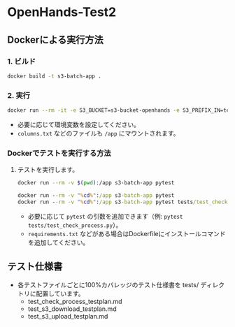 # OpenHands-Test2

## Dockerによる実行方法

### 1. ビルド

```sh
docker build -t s3-batch-app .
```

### 2. 実行

```sh
docker run --rm -it -e S3_BUCKET=s3-bucket-openhands -e S3_PREFIX_IN=test_data -e S3_PREFIX_OUT=zip -e LOCAL_S3_DIR=/tmp/s3_data -e LOCAL_CHECK_DIR=/tmp/data -e COLUMNS_FILE=columns.txt -e TARGET_YMD=2025-06-13   -v "%cd%":/app   -v "%cd%"/tmp/s3_data:/tmp/s3_data   -v "%cd%"/tmp/data:/tmp/data s3-batch-app

```

- 必要に応じて環境変数を設定してください。
- `columns.txt` などのファイルも `/app` にマウントされます。


### Dockerでテストを実行する方法

1. テストを実行します。

    ```sh
    docker run --rm -v $(pwd):/app s3-batch-app pytest
    ```

    ```cmd
    docker run --rm -v "%cd%":/app s3-batch-app pytest
    docker run --rm -v "%cd%":/app s3-batch-app pytest tests/test_check_process.py
    ```
    - 必要に応じて `pytest` の引数を追加できます（例: `pytest tests/test_check_process.py`）。
    - `requirements.txt` などがある場合はDockerfileにインストールコマンドを追加してください。



## テスト仕様書

- 各テストファイルごとに100%カバレッジのテスト仕様書を tests/ ディレクトリに配置しています。
  - test_check_process_testplan.md
  - test_s3_download_testplan.md
  - test_s3_upload_testplan.md

